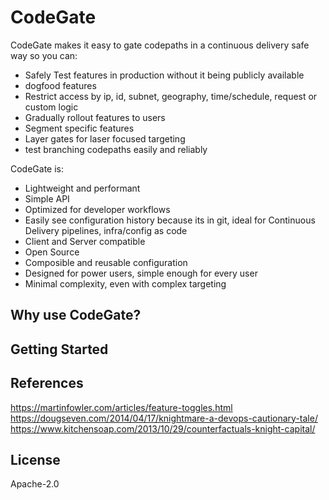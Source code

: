 # CodeGate

CodeGate makes it easy to gate codepaths in a continuous delivery safe way so you can:
* Safely Test features in production without it being publicly available 
* dogfood features
* Restrict access by ip, id, subnet, geography, time/schedule, request or custom logic
* Gradually rollout features to users
* Segment specific features
* Layer gates for laser focused targeting
* test branching codepaths easily and reliably



CodeGate is:
* Lightweight and performant
* Simple API
* Optimized for developer workflows
* Easily see configuration history because its in git, ideal for Continuous Delivery pipelines, infra/config as code
* Client and Server compatible
* Open Source
* Composible and reusable configuration
* Designed for power users, simple enough for every user
* Minimal complexity, even with complex targeting

## Why use CodeGate?

## Getting Started

## References
https://martinfowler.com/articles/feature-toggles.html
https://dougseven.com/2014/04/17/knightmare-a-devops-cautionary-tale/
https://www.kitchensoap.com/2013/10/29/counterfactuals-knight-capital/

## License
Apache-2.0
